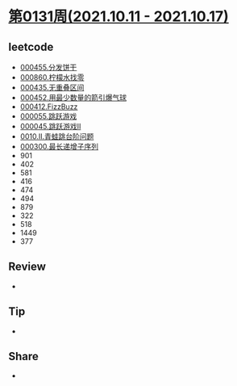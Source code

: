 # [第0131周(2021.10.11 - 2021.10.17)](https://github.com/vjudge/ARTS/blob/master/2021/第0131周.md)

## leetcode
* [000455.分发饼干](https://github.com/vjudge/leetcode/tree/master/000401-000600/000455.分发饼干)
* [000860.柠檬水找零](https://github.com/vjudge/leetcode/tree/master/000801-001000/000860.柠檬水找零)
* [000435.无重叠区间](https://github.com/vjudge/leetcode/tree/master/000401-000600/000435.无重叠区间)
* [000452.用最少数量的箭引爆气球](https://github.com/vjudge/leetcode/tree/master/000401-000600/000452.用最少数量的箭引爆气球)
* [000412.FizzBuzz](https://github.com/vjudge/leetcode/tree/master/000401-000600/000412.FizzBuzz)
* [000055.跳跃游戏](https://github.com/vjudge/leetcode/tree/master/000001-000200/000055.跳跃游戏)
* [000045.跳跃游戏II](https://github.com/vjudge/leetcode/tree/master/000001-000200/000045.跳跃游戏II)
* [0010.II.青蛙跳台阶问题](https://github.com/vjudge/leetcode/tree/master/剑指Offer/0010.II.青蛙跳台阶问题)
* [000300.最长递增子序列](https://github.com/vjudge/leetcode/tree/master/000201-000400/000300.最长递增子序列)
* 901
* 402
* 581
* 416
* 474
* 494
* 879
* 322
* 518
* 1449
* 377


## Review
*


## Tip
*


## Share
*

